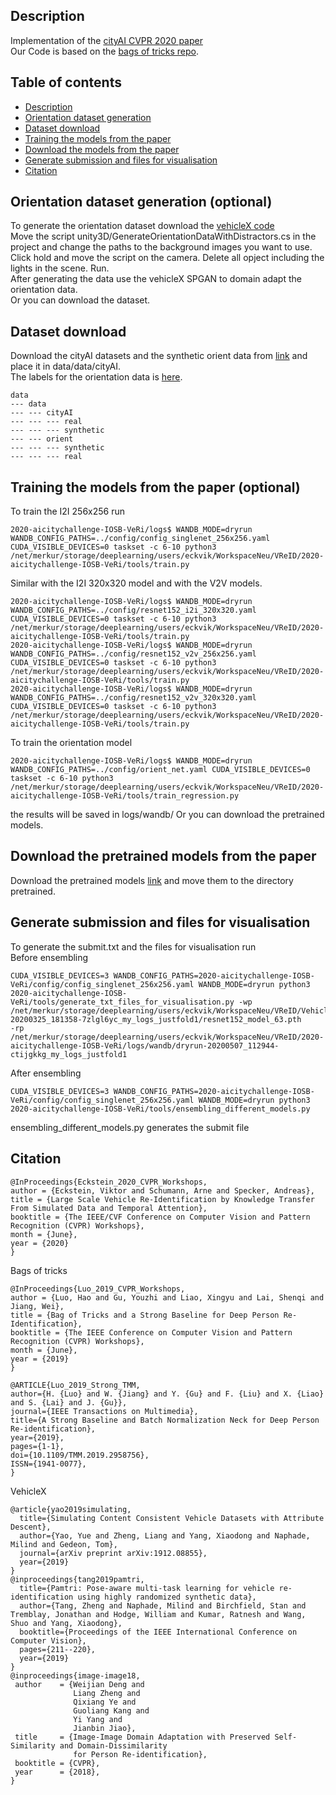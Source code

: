 ## Description
Implementation of the [cityAI CVPR 2020 paper](https://drive.google.com/open?id=1Cm25GNSpBQ11t4jujq6W8wA5JrxLDB2L)<br />
Our Code is based on the [bags of tricks repo](https://github.com/michuanhaohao/reid-strong-baseline). 
## Table of contents

- [Description](#description)
- [Orientation dataset generation](#dataset-generation)
- [Dataset download](#dataset-download )
- [Training the models from the paper](#training-the-models-from-the-paper)
- [Download the models from the paper](#download-the-models-from-the-paper)
- [Generate submission  and files for visualisation](#generate-submission-and-files-for-visualisation)
- [Citation](#citation)

## Orientation dataset generation (optional)
To generate the orientation dataset download the [vehicleX code](https://github.com/yorkeyao/VehicleX)<br />
Move the script unity3D/GenerateOrientationDataWithDistractors.cs in the project and change the paths to the background images you want to use.<br />
Click hold and move the script on the camera. Delete all opject including the lights in the scene. Run.<br />
After generating the data use the vehicleX SPGAN to domain adapt the orientation data.<br />
Or you can download the dataset.<br />
## Dataset download 
Download the cityAI datasets and the synthetic orient data from [link](https://drive.google.com/open?id=1huWCKzluNBwxz9D2pGqcJoz1wbJyVu-i) and place it in data/data/cityAI.<br />
The labels for the orientation data is [here](https://drive.google.com/open?id=1yLbbWKH-Q-rrtSCeFDmJ7MnrSQ1jEZua).
```
data
--- data
--- --- cityAI
--- --- --- real
--- --- --- synthetic
--- --- orient
--- --- --- synthetic
--- --- --- real
```
## Training the models from the paper (optional)
To train the I2I 256x256 run
```
2020-aicitychallenge-IOSB-VeRi/logs$ WANDB_MODE=dryrun  WANDB_CONFIG_PATHS=../config/config_singlenet_256x256.yaml CUDA_VISIBLE_DEVICES=0 taskset -c 6-10 python3 /net/merkur/storage/deeplearning/users/eckvik/WorkspaceNeu/VReID/2020-aicitychallenge-IOSB-VeRi/tools/train.py
```
Similar with the I2I 320x320 model and with the V2V models.
```
2020-aicitychallenge-IOSB-VeRi/logs$ WANDB_MODE=dryrun  WANDB_CONFIG_PATHS=../config/resnet152_i2i_320x320.yaml CUDA_VISIBLE_DEVICES=0 taskset -c 6-10 python3 /net/merkur/storage/deeplearning/users/eckvik/WorkspaceNeu/VReID/2020-aicitychallenge-IOSB-VeRi/tools/train.py
2020-aicitychallenge-IOSB-VeRi/logs$ WANDB_MODE=dryrun  WANDB_CONFIG_PATHS=../config/resnet152_v2v_256x256.yaml CUDA_VISIBLE_DEVICES=0 taskset -c 6-10 python3 /net/merkur/storage/deeplearning/users/eckvik/WorkspaceNeu/VReID/2020-aicitychallenge-IOSB-VeRi/tools/train.py
2020-aicitychallenge-IOSB-VeRi/logs$ WANDB_MODE=dryrun  WANDB_CONFIG_PATHS=../config/resnet152_v2v_320x320.yaml CUDA_VISIBLE_DEVICES=0 taskset -c 6-10 python3 /net/merkur/storage/deeplearning/users/eckvik/WorkspaceNeu/VReID/2020-aicitychallenge-IOSB-VeRi/tools/train.py
```
To train the orientation model
```
2020-aicitychallenge-IOSB-VeRi/logs$ WANDB_MODE=dryrun  WANDB_CONFIG_PATHS=../config/orient_net.yaml CUDA_VISIBLE_DEVICES=0 taskset -c 6-10 python3 /net/merkur/storage/deeplearning/users/eckvik/WorkspaceNeu/VReID/2020-aicitychallenge-IOSB-VeRi/tools/train_regression.py
```

the results will be saved in logs/wandb/
Or you can download the pretrained models.<br />
## Download the pretrained models from the paper
Download the pretrained models [link](https://drive.google.com/open?id=1mQLlwE173bKt9UrKd_HU8tLWADcv6aKu) and move them to the directory pretrained.
## Generate submission and files for visualisation
To generate the submit.txt and the files for visualisation run<br />
Before ensembling
```
CUDA_VISIBLE_DEVICES=3 WANDB_CONFIG_PATHS=2020-aicitychallenge-IOSB-VeRi/config/config_singlenet_256x256.yaml WANDB_MODE=dryrun python3 2020-aicitychallenge-IOSB-VeRi/tools/generate_txt_files_for_visualisation.py -wp
/net/merkur/storage/deeplearning/users/eckvik/WorkspaceNeu/VReID/VehicleReID/logs/cityai/2020/wandb/run-20200325_181358-7zlgl6yc_my_logs_justfold1/resnet152_model_63.pth
-rp
/net/merkur/storage/deeplearning/users/eckvik/WorkspaceNeu/VReID/2020-aicitychallenge-IOSB-VeRi/logs/wandb/dryrun-20200507_112944-ctijgkkg_my_logs_justfold1
```
After ensembling
```
CUDA_VISIBLE_DEVICES=3 WANDB_CONFIG_PATHS=2020-aicitychallenge-IOSB-VeRi/config/config_singlenet_256x256.yaml WANDB_MODE=dryrun python3 2020-aicitychallenge-IOSB-VeRi/tools/ensembling_different_models.py
```
ensembling_different_models.py generates the submit file

## Citation

```
@InProceedings{Eckstein_2020_CVPR_Workshops,
author = {Eckstein, Viktor and Schumann, Arne and Specker, Andreas},
title = {Large Scale Vehicle Re-Identification by Knowledge Transfer From Simulated Data and Temporal Attention},
booktitle = {The IEEE/CVF Conference on Computer Vision and Pattern Recognition (CVPR) Workshops},
month = {June},
year = {2020}
} 
```
Bags of tricks
```
@InProceedings{Luo_2019_CVPR_Workshops,
author = {Luo, Hao and Gu, Youzhi and Liao, Xingyu and Lai, Shenqi and Jiang, Wei},
title = {Bag of Tricks and a Strong Baseline for Deep Person Re-Identification},
booktitle = {The IEEE Conference on Computer Vision and Pattern Recognition (CVPR) Workshops},
month = {June},
year = {2019}
}

@ARTICLE{Luo_2019_Strong_TMM, 
author={H. {Luo} and W. {Jiang} and Y. {Gu} and F. {Liu} and X. {Liao} and S. {Lai} and J. {Gu}}, 
journal={IEEE Transactions on Multimedia}, 
title={A Strong Baseline and Batch Normalization Neck for Deep Person Re-identification}, 
year={2019}, 
pages={1-1}, 
doi={10.1109/TMM.2019.2958756}, 
ISSN={1941-0077}, 
}
```
VehicleX
```
@article{yao2019simulating,
  title={Simulating Content Consistent Vehicle Datasets with Attribute Descent},
  author={Yao, Yue and Zheng, Liang and Yang, Xiaodong and Naphade, Milind and Gedeon, Tom},
  journal={arXiv preprint arXiv:1912.08855},
  year={2019}
}
@inproceedings{tang2019pamtri,
  title={Pamtri: Pose-aware multi-task learning for vehicle re-identification using highly randomized synthetic data},
  author={Tang, Zheng and Naphade, Milind and Birchfield, Stan and Tremblay, Jonathan and Hodge, William and Kumar, Ratnesh and Wang, Shuo and Yang, Xiaodong},
  booktitle={Proceedings of the IEEE International Conference on Computer Vision},
  pages={211--220},
  year={2019}
}
@inproceedings{image-image18,
 author    = {Weijian Deng and
              Liang Zheng and
              Qixiang Ye and
              Guoliang Kang and
              Yi Yang and
              Jianbin Jiao},
 title     = {Image-Image Domain Adaptation with Preserved Self-Similarity and Domain-Dissimilarity
              for Person Re-identification},
 booktitle = {CVPR},
 year      = {2018},
}
```
